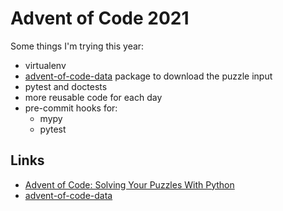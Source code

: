 # Advent of Code 2021

Some things I'm trying this year:

* virtualenv
* [advent-of-code-data](https://pypi.org/project/advent-of-code-data/) package to download the puzzle input
* pytest and doctests
* more reusable code for each day
* pre-commit hooks for:
    * mypy
    * pytest

## Links

* [Advent of Code: Solving Your Puzzles With Python](https://realpython.com/python-advent-of-code/)
* [advent-of-code-data](https://pypi.org/project/advent-of-code-data/)
